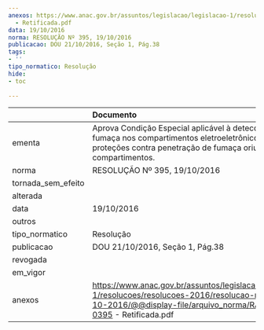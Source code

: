 ```yaml
---
anexos: https://www.anac.gov.br/assuntos/legislacao/legislacao-1/resolucoes/resolucoes-2016/resolucao-no-395-19-10-2016/@@display-file/arquivo_norma/RA2016-0395
  - Retificada.pdf
data: 19/10/2016
norma: RESOLUÇÃO Nº 395, 19/10/2016
publicacao: DOU 21/10/2016, Seção 1, Pág.38
tags:
- ''
tipo_normatico: Resolução
hide: 
- toc 
 
---
```


|                    | Documento                                                                                                                                                                 |
|:-------------------|:--------------------------------------------------------------------------------------------------------------------------------------------------------------------------|
| ementa             | Aprova Condição Especial aplicável à detecção de fumaça nos compartimentos eletroeletrônicos e às proteções contra penetração de fumaça oriunda desses compartimentos.    |
| norma              | RESOLUÇÃO Nº 395, 19/10/2016                                                                                                                                              |
| tornada_sem_efeito |                                                                                                                                                                           |
| alterada           |                                                                                                                                                                           |
| data               | 19/10/2016                                                                                                                                                                |
| outros             |                                                                                                                                                                           |
| tipo_normatico     | Resolução                                                                                                                                                                 |
| publicacao         | DOU 21/10/2016, Seção 1, Pág.38                                                                                                                                           |
| revogada           |                                                                                                                                                                           |
| em_vigor           |                                                                                                                                                                           |
| anexos             | https://www.anac.gov.br/assuntos/legislacao/legislacao-1/resolucoes/resolucoes-2016/resolucao-no-395-19-10-2016/@@display-file/arquivo_norma/RA2016-0395 - Retificada.pdf |